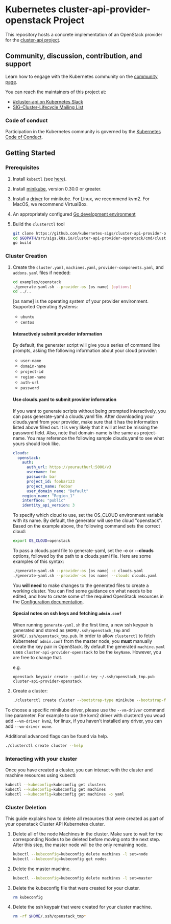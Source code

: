 # Kubernetes cluster-api-provider-openstack Project

This repository hosts a concrete implementation of an OpenStack provider for the [cluster-api project](https://github.com/kubernetes-sigs/cluster-api).

## Community, discussion, contribution, and support

Learn how to engage with the Kubernetes community on the [community page](http://kubernetes.io/community/).

You can reach the maintainers of this project at:

- [#cluster-api on Kubernetes Slack](http://kubernetes.slack.com/messages/cluster-api)
- [SIG-Cluster-Lifecycle Mailing List](https://groups.google.com/forum/#!forum/kubernetes-sig-cluster-lifecycle)

### Code of conduct

Participation in the Kubernetes community is governed by the [Kubernetes Code of Conduct](code-of-conduct.md).

## Getting Started

### Prerequisites

1. Install `kubectl` (see [here](http://kubernetes.io/docs/user-guide/prereqs/)).
2. Install [minikube](https://kubernetes.io/docs/tasks/tools/install-minikube/), version 0.30.0 or greater.
3. Install a [driver](https://github.com/kubernetes/minikube/blob/master/docs/drivers.md) for minikube. For Linux, we recommend kvm2. For MacOS, we recommend VirtualBox.
4. An appropriately configured [Go development environment](https://golang.org/doc/install)
5. Build the `clusterctl` tool

   ```bash
   git clone https://github.com/kubernetes-sigs/cluster-api-provider-openstack $GOPATH/src/sigs.k8s.io/cluster-api-provider-openstack
   cd $GOPATH/src/sigs.k8s.io/cluster-api-provider-openstack/cmd/clusterctl
   go build
   ```

### Cluster Creation

1. Create the `cluster.yaml`, `machines.yaml`, `provider-components.yaml`, and `addons.yaml` files if needed:

   ```bash
   cd examples/openstack
   ./generate-yaml.sh --provider-os [os name] [options]
   cd ../..
   ```
   [os name] is the operating system of your provider environment. 
   Supported Operating Systems: 
   - `ubuntu` 
   - `centos`

   #### Interactively submit provider information
   By default, the generater script will give you a series of command line prompts, asking the following information about your cloud provider:

   - `user-name`
   - `domain-name`
   - `project-id`
   - `region-name`
   - `auth-url`
   - `password`

   #### Use clouds.yaml to submit provider information
   If you want to generate scripts without being prompted interactively, you can pass generate-yaml a clouds.yaml file. After downloading your clouds.yaml from your provider, make sure that it has the information listed above filled out. It is very likely that it will at lest be missing the password field. Also, note that domain-name is the same as project-name. You may reference the following sample clouds.yaml to see what yours should look like.

   ```yaml
   clouds:
     openstack:
       auth:
         auth_url: https://yourauthurl:5000/v3
         username: foo
         password: bar
         project_id: foobar123
         project_name: foobar
         user_domain_name: "Default"
       region_name: "Region_1"
       interface: "public"
       identity_api_version: 3
   ```

   To specify which cloud to use, set the OS_CLOUD environment variable with its name. By default, the generator will use the cloud "openstack". Based on the example above, the following command sets the correct cloud:

   ```bash
   export OS_CLOUD=openstack
   ```

   To pass a clouds.yaml file to generate-yaml, set the **-c** or **--clouds** options, followed by the path to a clouds.yaml file. Here are some examples of this syntax:

   ```bash
   ./generate-yaml.sh --provider-os [os name] -c clouds.yaml
   ./generate-yaml.sh --provider-os [os name] --clouds clouds.yaml
   ```

   You **will need** to make changes to the generated files to create a working cluster.
   You can find some guidance on what needs to be edited, and how to create some of the
   required OpenStack resources in the [Configuration documentation](docs/config.md).

   #### Special notes on ssh keys and fetching `admin.conf`

   When running `generate-yaml.sh` the first time, a new ssh keypair is generated and stored as `$HOME/.ssh/openstack_tmp` and `$HOME/.ssh/openstack_tmp.pub`. In order to allow `clusterctl` to fetch Kubernetes' `admin.conf` from the master node, you **must** manually create the key pair in OpenStack. By default the generated `machine.yaml` uses `cluster-api-provider-openstack` to be the `keyName`. However, you are free to change that.

   e.g.
   ```
   openstack keypair create --public-key ~/.ssh/openstack_tmp.pub cluster-api-provider-openstack
   ```

2. Create a cluster:

   ```bash
   ./clusterctl create cluster --bootstrap-type minikube --bootstrap-flags kubernetes-version=v1.12.3 --provider openstack -c examples/openstack/[os name]/out/cluster.yaml -m examples/openstack/[os name]/out/machines.yaml -p examples/openstack/[os name]/out/provider-components.yaml
   ```

To choose a specific minikube driver, please use the `--vm-driver` command line parameter. For example to use the kvm2 driver with clusterctl you woud add `--vm-driver kvm2`, for linux, if you haven't installed any driver, you can add `--vm-driver none`.

Additional advanced flags can be found via help.

```bash
./clusterctl create cluster --help
```

### Interacting with your cluster

Once you have created a cluster, you can interact with the cluster and machine
resources using kubectl:

```bash
kubectl --kubeconfig=kubeconfig get clusters
kubectl --kubeconfig=kubeconfig get machines
kubectl --kubeconfig=kubeconfig get machines -o yaml
```

### Cluster Deletion

This guide explains how to delete all resources that were created as part of
your openstack Cluster API Kubernetes cluster.

1. Delete all of the node Machines in the cluster. Make sure to wait for the
  corresponding Nodes to be deleted before moving onto the next step. After this
  step, the master node will be the only remaining node.

   ```bash
   kubectl --kubeconfig=kubeconfig delete machines -l set=node
   kubectl --kubeconfig=kubeconfig get nodes
   ```

2. Delete the master machine.
    ```bash
    kubectl --kubeconfig=kubeconfig delete machines -l set=master
    ```

3. Delete the kubeconfig file that were created for your cluster.

   ```bash
   rm kubeconfig
   ```

4. Delete the ssh keypair that were created for your cluster machine.

   ```bash
   rm -rf $HOME/.ssh/openstack_tmp*
   ```
